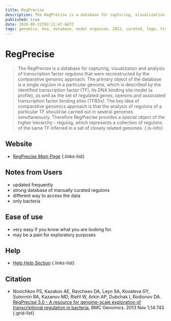 ```yaml
---
title: RegPrecise
description: The RegPrecise is a database for capturing, visualization and analysis of transcription factor regulons that were reconstructed by the comparative genomic approach in a wide variety of prokaryotic genomes.
published: true
date: 2020-05-21T02:11:47.667Z
tags: genomics, dna, database, model organism, 2013, curated, logo, transcription
---
```


# RegPrecise

> The RegPrecise is a database for capturing, visualization and analysis of transcription factor regulons that were reconstructed by the comparative genomic approach.
&NewLine;
The primary object of the database is a single regulon in a particular genome, which is described by the identified transcription factor (TF), its DNA binding site model (a profile), as well as the set of regulated genes, operons and associated transcription factor binding sites (TFBSs).
&NewLine;
The key idea of comparative genomics approach is that the analysis of regulons of a particular TF should be carried out in several genomes simultaneously. Therefore RegPrecise provides a special object of the higher hierarchy - regulog, which represents a collection of regulons of the same TF inferred in a set of closely related genomes.
{.is-info}

## Website

- [RegPrecise *Main Page*](http://regprecise.sbpdiscovery.org:8080/WebRegPrecise/)
{.links-list}

## Notes from Users
- updated frequently
- strong database of manually curated regulons
- different way to access the data
- only bacteria

## Ease of use
- very easy if you know what you are looking for.
- may be a pain for exploratory purposes 

## Help

- [Help *Help Section*](http://regprecise.sbpdiscovery.org:8080/WebRegPrecise/help.jsp)
{.links-list}


## Citation

- Novichkov PS, Kazakov AE, Ravcheev DA, Leyn SA, Kovaleva GY, Sutormin RA, Kazanov MD, Riehl W, Arkin AP, Dubchak I, Rodionov DA. [RegPrecise 3.0 - A resource for genome-scale exploration of transcriptional regulation in bacteria.](https://bmcgenomics.biomedcentral.com/articles/10.1186/1471-2164-14-745)  BMC Genomics. 2013 Nov 1;14:745
{.grid-list}